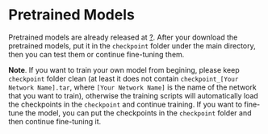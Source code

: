 # Pretrained Models

Pretrained models are already released at [?](?). After your download the pretrained models, put it in the `checkpoint` folder under the main directory, then you can test them or continue fine-tuning them.

**Note**. If you want to train your own model from begining, please keep `checkpoint` folder clean (at least it does not contain `checkpoint_[Your Network Name].tar`, where `[Your Network Name]` is the name of the network that you want to train), otherwise the training scripts will automatically load the checkpoints in the `checkpoint` and continue training. If you want to fine-tune the model, you can put the checkpoints in the `checkpoint` folder and then continue fine-tuning it.
